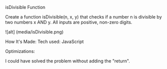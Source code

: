 isDivisible Function

Create a function isDivisible(n, x, y) that checks if a number n is divisible by two numbers x AND y. All inputs are positive, non-zero digits.

![alt] (media/isDivisible.png)

How It's Made:
Tech used: JavaScript


Optimizations:

I could have solved the problem without adding the "return". 


